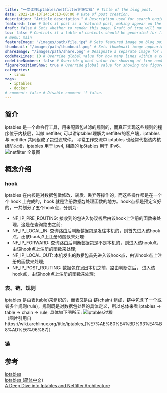 ```yaml
---
title: "一文读懂iptables/netfilter附带实战" # Title of the blog post.
date: 2022-10-13T14:14:13+08:00 # Date of post creation.
description: "Article description." # Description used for search engine.
featured: true # Sets if post is a featured post, making appear on the home page side bar.
draft: false # Sets whether to render this page. Draft of true will not be rendered.
toc: false # Controls if a table of contents should be generated for first-level links automatically.
# menu: main
featureImage: "/images/path/file.jpg" # Sets featured image on blog post.
thumbnail: "/images/path/thumbnail.png" # Sets thumbnail image appearing inside card on homepage.
shareImage: "/images/path/share.png" # Designate a separate image for social media sharing.
codeMaxLines: 10 # Override global value for how many lines within a code block before auto-collapsing.
codeLineNumbers: false # Override global value for showing of line numbers within code block.
figurePositionShow: true # Override global value for showing the figure label.
categories:
  - linux
tags:
  - iptables
  - docker
# comment: false # Disable comment if false.
---
```


## 简介
iptables 是一个命令行工具，用来配置包过滤的规则的，而真正实现这些规则的程序位于内核层，叫做 netfilter, 可以讲iptables理解为netfilter的客户端，iptables 与 netfilter 共同组成了包过滤软件。
平常工作交流中 iptables 也经常代指该内核级防火墙，iptables 用于 ipv4, 相应的 ip6tables 用于 IPv6。  
![netfilter 全景图](/iptables/Netfilter-packet-flow.svg.png)  
## 概念介绍
### hook 
iptables 在内核是对数据包做修改、转发、丢弃等操作的，而这些操作都是在一个个 hook 上完成的，hook 就是注册数据包处理函数的地方。hook点都是预定义好的，一共划分了五个hook点，分别为:  
- NF_IP_PRE_ROUTING: 接收到的包进入协议栈后由该hook上注册的函数来处理，这是在查询路由之前;  
- NF_IP_LOCAL_IN: 查询路由后判断数据包是发往本机的，则首先进入该hook点，由该hook点上注册的函数来处理;  
- NF_IP_FORWARD: 查询路由后判断数据包是不是本机的，则进入该hook点，由该hook点上注册的函数来处理;  
- NF_IP_LOCAL_OUT: 本机发出的数据包首先进入该hook点，由该hook点上注册的函数来处理;  
- NF_IP_POST_ROUTING: 数据包在发出本机之前，路由判断之后， 进入该hook点，由该hook点上注册的函数来处理;  

### 表、链、规则
iptables 是由表(table)来组织的，而表又是由 链(chain) 组成，链中包含了一个或者多个规则(rule)，规则既是对数据包处理的具体定义，所以总体来看
iptables -> table -> chain -> rule, 具体如下图所示:
![iptables过程](/iptables/iptables.png)  
（图片引用自https://wiki.archlinux.org/title/iptables_(%E7%AE%80%E4%BD%93%E4%B8%AD%E6%96%87)）

### 链


## 参考  
[iptables](https://www.netfilter.org/projects/iptables/index.html)  
[iptables (简体中文)](https://wiki.archlinux.org/title/iptables_(%E7%AE%80%E4%BD%93%E4%B8%AD%E6%96%87))   
[A Deep Dive into Iptables and Netfilter Architecture](https://www.digitalocean.com/community/tutorials/a-deep-dive-into-iptables-and-netfilter-architecture)  